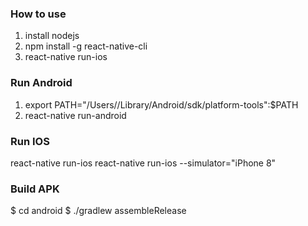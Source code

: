 ### How to use ###

1. install nodejs
2. npm install -g react-native-cli
3. react-native run-ios

### Run Android ###
1. export PATH="/Users/<USER>/Library/Android/sdk/platform-tools":$PATH
2. react-native run-android

### Run IOS ###
react-native run-ios
react-native run-ios --simulator="iPhone 8"

### Build APK ###

$ cd android
$ ./gradlew assembleRelease